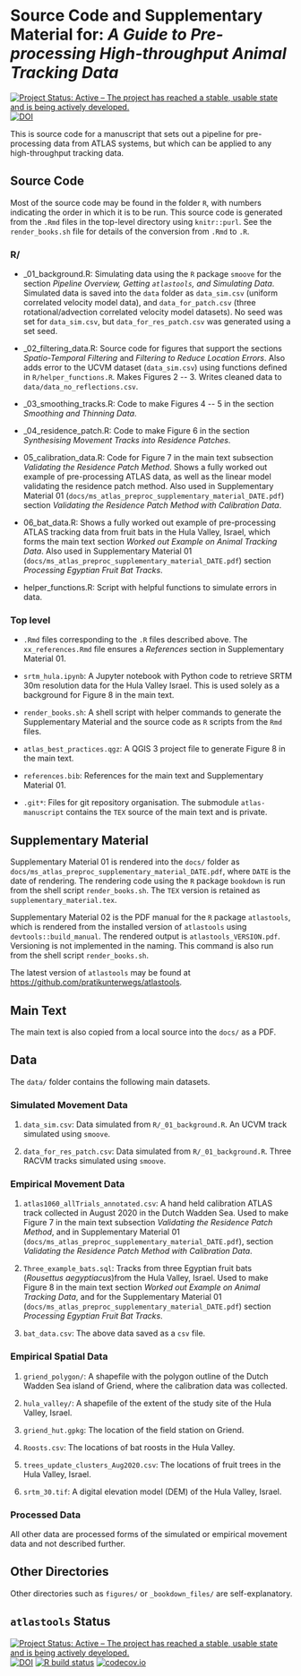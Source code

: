 # Source Code and Supplementary Material for: _A Guide to Pre-processing High-throughput Animal Tracking Data_

[![Project Status: Active – The project has reached a stable, usable state and is being actively developed.](https://www.repostatus.org/badges/latest/active.svg)](https://www.repostatus.org/#active)
[![DOI](https://zenodo.org/badge/DOI/10.5281/zenodo.4314810.svg)](https://doi.org/10.5281/zenodo.4314810)


This is source code for a manuscript that sets out a pipeline for pre-processing data from ATLAS systems, but which can be applied to any high-throughput tracking data.

## Source Code

Most of the source code may be found in the folder `R`, with numbers indicating the order in which it is to be run.
This source code is generated from the `.Rmd` files in the top-level directory using `knitr::purl`.
See the `render_books.sh` file for details of the conversion from `.Rmd` to `.R`.

### R/

- _01_background.R: Simulating data using the `R` package `smoove` for the section _Pipeline Overview, Getting `atlastools`, and Simulating Data_.
Simulated data is saved into the `data` folder as `data_sim.csv` (uniform correlated velocity model data), and `data_for_patch.csv` (three rotational/advection correlated velocity model datasets). 
No seed was set for `data_sim.csv`, but `data_for_res_patch.csv` was generated using a set seed.

- _02_filtering_data.R: Source code for figures that support the sections _Spatio-Temporal Filtering_ and _Filtering to Reduce Location Errors_.
Also adds error to the UCVM dataset (`data_sim.csv`) using functions defined in `R/helper_functions.R`.
Makes Figures 2 -- 3.
Writes cleaned data to `data/data_no_reflections.csv`.

- _03_smoothing_tracks.R: Code to make Figures 4 -- 5 in the section _Smoothing and Thinning Data_.

- _04_residence_patch.R: Code to make Figure 6 in the section _Synthesising Movement Tracks into Residence Patches_.

- 05_calibration_data.R: Code for Figure 7 in the main text subsection _Validating the Residence Patch Method_. 
Shows a fully worked out example of pre-processing ATLAS data, as well as the linear model validating the residence patch method.
Also used in Supplementary Material 01 (`docs/ms_atlas_preproc_supplementary_material_DATE.pdf`) section _Validating the Residence Patch Method with Calibration Data_.

- 06_bat_data.R: Shows a fully worked out example of pre-processing ATLAS tracking data from fruit bats in the Hula Valley, Israel, which forms the main text section _Worked out Example on Animal Tracking Data_.
Also used in Supplementary Material 01 (`docs/ms_atlas_preproc_supplementary_material_DATE.pdf`) section _Processing Egyptian Fruit Bat Tracks_.

- helper_functions.R: Script with helpful functions to simulate errors in data.

### Top level

- `.Rmd` files corresponding to the `.R` files described above.
The `xx_references.Rmd` file ensures a _References_ section in Supplementary Material 01.

- `srtm_hula.ipynb`: A Jupyter notebook with Python code to retrieve SRTM 30m resolution data for the Hula Valley Israel.
This is used solely as a background for Figure 8 in the main text.

- `render_books.sh`: A shell script with helper commands to generate the Supplementary Material and the source code as `R` scripts from the `Rmd` files.

- `atlas_best_practices.qgz`: A QGIS 3 project file to generate Figure 8 in the main text.

- `references.bib`: References for the main text and Supplementary Material 01.

- `.git*`: Files for git repository organisation. The submodule `atlas-manuscript` contains the `TEX` source of the main text and is private.

## Supplementary Material

Supplementary Material 01 is rendered into the `docs/` folder as `docs/ms_atlas_preproc_supplementary_material_DATE.pdf`, where `DATE` is the date of rendering.
The rendering code using the `R` package `bookdown` is run from the shell script `render_books.sh`.
The `TEX` version is retained as `supplementary_material.tex`.

Supplementary Material 02 is the PDF manual for the `R` package `atlastools`, which is rendered from the installed version of `atlastools` using `devtools::build_manual`.
The rendered output is `atlastools_VERSION.pdf`.
Versioning is not implemented in the naming.
This command is also run from the shell script `render_books.sh`.

The latest version of `atlastools` may be found at https://github.com/pratikunterwegs/atlastools.

## Main Text

The main text is also copied from a local source into the `docs/` as a PDF.

## Data 

The `data/` folder contains the following main datasets.

### Simulated Movement Data

1. `data_sim.csv`: Data simulated from `R/_01_background.R`. An UCVM track simulated using `smoove`.

2. `data_for_res_patch.csv`: Data simulated from `R/_01_background.R`. Three RACVM tracks simulated using `smoove`.

### Empirical Movement Data

1. `atlas1060_allTrials_annotated.csv`: A hand held calibration ATLAS track collected in August 2020 in the Dutch Wadden Sea.
Used to make Figure 7 in the main text subsection _Validating the Residence Patch Method_, and in Supplementary Material 01 (`docs/ms_atlas_preproc_supplementary_material_DATE.pdf`), section _Validating the Residence Patch Method with Calibration Data_.

2. `Three_example_bats.sql`: Tracks from three Egyptian fruit bats (_Rousettus aegyptiacus_)from the Hula Valley, Israel.
Used to make Figure 8 in the main text section _Worked out Example on Animal Tracking Data_, and for the Supplementary Material 01 (`docs/ms_atlas_preproc_supplementary_material_DATE.pdf`) section _Processing Egyptian Fruit Bat Tracks_.

3. `bat_data.csv`: The above data saved as a `csv` file.

### Empirical Spatial Data

1. `griend_polygon/`: A shapefile with the polygon outline of the Dutch Wadden Sea island of Griend, where the calibration data was collected.

2. `hula_valley/`: A shapefile of the extent of the study site of the Hula Valley, Israel.

3. `griend_hut.gpkg`: The location of the field station on Griend.

4. `Roosts.csv`: The locations of bat roosts in the Hula Valley.

5. `trees_update_clusters_Aug2020.csv`: The locations of fruit trees in the Hula Valley, Israel.

6. `srtm_30.tif`: A digital elevation model (DEM) of the Hula Valley, Israel.

### Processed Data

All other data are processed forms of the simulated or empirical movement data and not described further.

## Other Directories

Other directories such as `figures/` or `_bookdown_files/` are self-explanatory.

## `atlastools` Status

<!-- badges: start -->
  [![Project Status: Active – The project has reached a stable, usable state and is being actively developed.](https://www.repostatus.org/badges/latest/active.svg)](https://www.repostatus.org/#active)
  [![DOI](https://zenodo.org/badge/DOI/10.5281/zenodo.4033154.svg)](https://doi.org/10.5281/zenodo.4033154)
  [![R build status](https://github.com/pratikunterwegs/atlastools/workflows/R-CMD-check/badge.svg)](https://github.com/pratikunterwegs/atlastools/actions)
  [![codecov.io](https://codecov.io/github/pratikunterwegs/atlastools/coverage.svg?branch=master)](https://codecov.io/github/pratikunterwegs/atlastools/branch/master)
<!-- badges: end -->
